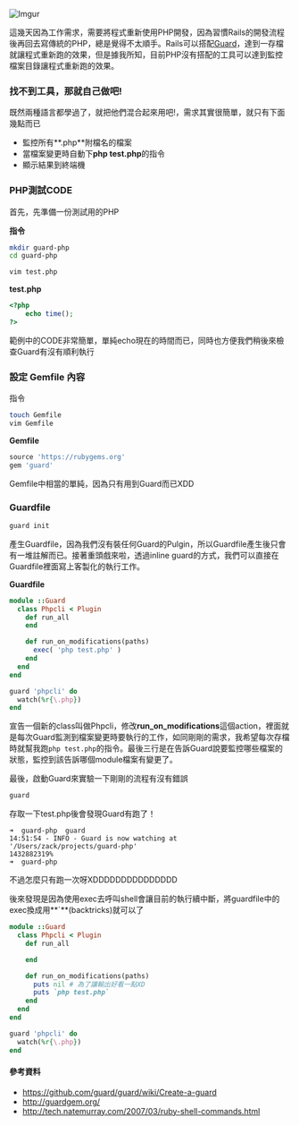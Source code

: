 ![Imgur](http://i.imgur.com/VN3TPrD.png)

這幾天因為工作需求，需要將程式重新使用PHP開發，因為習慣Rails的開發流程後再回去寫傳統的PHP，總是覺得不太順手。Rails可以搭配[Guard](/p/2)，達到一存檔就讓程式重新跑的效果，但是據我所知，目前PHP沒有搭配的工具可以達到監控檔案目錄讓程式重新跑的效果。

### 找不到工具，那就自己做吧!

既然兩種語言都學過了，就把他們混合起來用吧!，需求其實很簡單，就只有下面幾點而已

* 監控所有**.php**附檔名的檔案
* 當檔案變更時自動下**php test.php**的指令
* 顯示結果到終端機

### PHP測試CODE

首先，先準備一份測試用的PHP

**指令**

``` bash
mkdir guard-php
cd guard-php

vim test.php
```

**test.php**

``` php
<?php
	echo time();
?>
```

範例中的CODE非常簡單，單純echo現在的時間而已，同時也方便我們稍後來檢查Guard有沒有順利執行

### 設定 Gemfile 內容


指令

``` bash
touch Gemfile
vim Gemfile
```

**Gemfile**

``` ruby
source 'https://rubygems.org'
gem 'guard'
```

Gemfile中相當的單純，因為只有用到Guard而已XDD

### Guardfile

``` bash
guard init
```

產生Guardfile，因為我們沒有裝任何Guard的Pulgin，所以Guardfile產生後只會有一堆註解而已。接著重頭戲來啦，透過inline guard的方式，我們可以直接在Guardfile裡面寫上客製化的執行工作。

**Guardfile**

``` ruby
module ::Guard
  class Phpcli < Plugin
    def run_all
    end

    def run_on_modifications(paths)
      exec( 'php test.php' )
    end
  end
end

guard 'phpcli' do
  watch(%r{\.php})
end
```

宣告一個新的class叫做Phpcli，修改**run_on_modifications**這個action，裡面就是每次Guard監測到檔案變更時要執行的工作，如同剛剛的需求，我希望每次存檔時就幫我跑```php test.php```的指令。最後三行是在告訴Guard說要監控哪些檔案的狀態，監控到該告訴哪個module檔案有變更了。

最後，啟動Guard來實驗一下剛剛的流程有沒有錯誤

``` bash
guard
```

存取一下test.php後會發現Guard有跑了！

```
➜  guard-php  guard
14:51:54 - INFO - Guard is now watching at '/Users/zack/projects/guard-php'
1432882319%                                                                                                                                                         ➜  guard-php
```

不過怎麼只有跑一次呀XDDDDDDDDDDDDDDD


後來發現是因為使用exec去呼叫shell會讓目前的執行續中斷，將guardfile中的exec換成用**`**(backtricks)就可以了

``` ruby
module ::Guard
  class Phpcli < Plugin
    def run_all

    end

    def run_on_modifications(paths)
      puts nil # 為了讓輸出好看一點XD
      puts `php test.php`
    end
  end
end

guard 'phpcli' do
  watch(%r{\.php})
end
```






#### 參考資料

* <https://github.com/guard/guard/wiki/Create-a-guard>
* <http://guardgem.org/>
* <http://tech.natemurray.com/2007/03/ruby-shell-commands.html>
